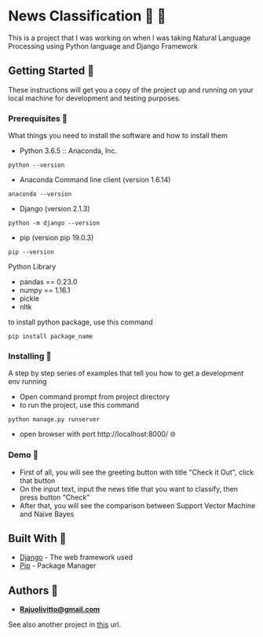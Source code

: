 # News Classification :newspaper: :newspaper:

This is a project that I was working on when I was taking Natural Language Processing using Python language and Django Framework

## Getting Started :pushpin:

These instructions will get you a copy of the project up and running on your local machine for development and testing purposes.

### Prerequisites :pushpin:

What things you need to install the software and how to install them

* Python 3.6.5 :: Anaconda, Inc.
```
python --version
```

* Anaconda Command line client (version 1.6.14)
```
anaconda --version
```

* Django (version 2.1.3)
```
python -m django --version
```

* pip (version pip 19.0.3)
```
pip --version
```

Python Library
* pandas == 0.23.0
* numpy == 1.16.1
* pickle
* nltk

to install python package, use this command

```
pip install package_name
```

### Installing :pushpin:

A step by step series of examples that tell you how to get a development env running

* Open command prompt from project directory
* to run the project, use this command

```
python manage.py runserver
```

* open browser with port http://localhost:8000/ :globe_with_meridians:


### Demo :pushpin:
* First of all, you will see the greeting button with title "Check it Out", click that button
* On the input text, input the news title that you want to classify, then press button "Check"
* After that, you will see the comparison between Support Vector Machine and Naïve Bayes

## Built With :pushpin:

* [Django](https://www.djangoproject.com/) - The web framework used
* [Pip](https://pypi.org/project/pip/) - Package Manager


## Authors :pushpin:

* **Rajuolivitto@gmail.com**

See also another project in [this](https://github.com/rajuvitto) url.
